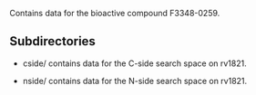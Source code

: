 Contains data for the bioactive compound F3348-0259.

## Subdirectories

- cside/ contains data for the C-side search space on rv1821.

- nside/ contains data for the N-side search space on rv1821.

